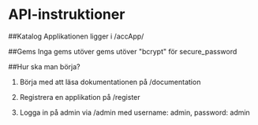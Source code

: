 API-instruktioner
==============

##Katalog
Applikationen ligger i /accApp/

##Gems
Inga gems utöver gems utöver "bcrypt" för secure_password

##Hur ska man börja?
1. Börja med att läsa dokumentationen på /documentation

2. Registrera en applikation på /register

3. Logga in på admin via /admin 
med username: admin, password: admin
